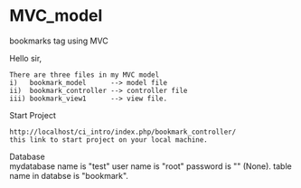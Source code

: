 MVC_model
=========

bookmarks tag using MVC

Hello sir,

    There are three files in my MVC model 
	i)   bookmark_model      --> model file
	ii)  bookmark_controller --> controller file
 	iii) bookmark_view1      --> view file.

	
  Start Project  	
	
	http://localhost/ci_intro/index.php/bookmark_controller/
	this link to start project on your local machine.

  Database	
	mydatabase name is "test"
  user name is "root"
	password is "" (None).
	table name in databse is "bookmark".	
